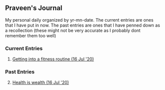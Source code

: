 ## Praveen's Journal

My personal daily organized by yr-mn-date. The current entries are ones that I have put in now. The past entries are ones that I have penned down as a recollection (these might not be very accurate as I probably dont remember them too well)

### Current Entries
 1. [Getting into a fitness routine (16 Jul '20) ](2020-07-16.001)

### Past Entries
 2. [Health is wealth (16 Jul '20) ](2020-07-16.001)
 
<!--stackedit_data:
eyJoaXN0b3J5IjpbLTg2MDg2MjE5M119
-->